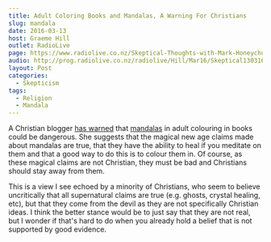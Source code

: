 ```yaml
---
title: Adult Coloring Books and Mandalas, A Warning For Christians
slug: mandala
date: 2016-03-13
host: Graeme Hill
outlet: RadioLive
page: https://www.radiolive.co.nz/Skeptical-Thoughts-with-Mark-Honeychurch/tabid/506/articleID/116614/Default.aspx
audio: http://prog.radiolive.co.nz/radiolive/Hill/Mar16/Skeptical130316.mp3
layout: Post
categories:
  - Skepticism
tags:
  - Religion
  - Mandala
---
```


A Christian blogger [has warned](https://thelasthiker.wordpress.com/2016/02/16/adult-coloring-books-and-mandalas/) that [mandalas](https://en.wikipedia.org/wiki/Mandala) in adult colouring in books could be dangerous. She suggests that the magical new age claims made about mandalas are true, that they have the ability to heal if you meditate on them and that a good way to do this is to colour them in. Of course, as these magical claims are not Christian, they must be bad and Christians should stay away from them.

<!-- more -->

This is a view I see echoed by a minority of Christians, who seem to believe uncritically that all supernatural claims are true (e.g. ghosts, crystal healing, etc), but that they come from the devil as they are not specifically Christian ideas. I think the better stance would be to just say that they are not real, but I wonder if that's hard to do when you already hold a belief that is not supported by good evidence.
